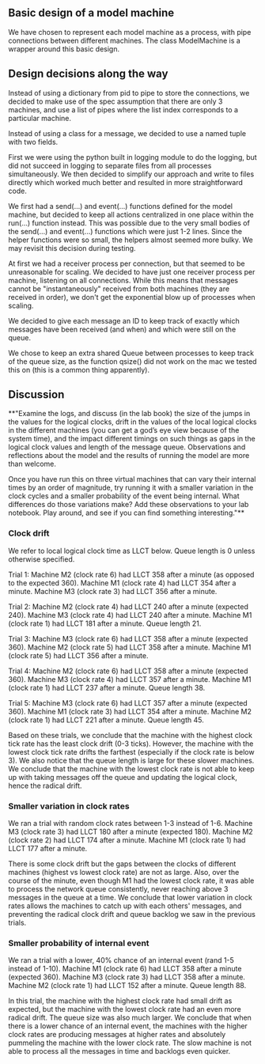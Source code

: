 ## Basic design of a model machine

We have chosen to represent each model machine as a process, with pipe connections between different machines. The class ModelMachine is a wrapper around this basic design.

## Design decisions along the way

Instead of using a dictionary from pid to pipe to store the connections,
we decided to make use of the spec assumption that there are only 3 
machines, and use a list of pipes where the list index corresponds to a 
particular machine.

Instead of using a class for a message, we decided to use a named tuple with two fields.

First we were using the python built in logging module to do the logging, but did not succeed in 
logging to separate files from all processes simultaneously. We then decided to simplify our 
approach and write to files directly which worked much better and resulted in more 
straightforward code.

We first had a send(...) and event(...) functions defined for the model machine, but decided to keep 
all actions centralized in one place within the run(...) function instead. This was possible due 
to the very small bodies of the send(...) and event(...) functions which were just 1-2 lines. Since 
the helper functions were so small, the helpers almost seemed more bulky. We may revisit this decision
during testing.

At first we had a receiver process per connection, but that seemed to be unreasonable for scaling.
We decided to have just one receiver process per machine, listening on all connections. While this 
means that messages cannot be "instantaneously" received from both machines (they are received in order), 
we don't get the exponential blow up of processes when scaling.

We decided to give each message an ID to keep track of exactly which messages have been received (and 
when) and which were still on the queue. 

We chose to keep an extra shared Queue between processes to keep track of the queue size, as the 
function qsize() did not work on the mac we tested this on (this is a common thing apparently).

## Discussion

**"Examine the logs, and discuss (in the lab book) the size of the jumps in the values for the logical clocks, drift in the values of the local logical clocks in the different machines (you can get a god’s eye view because of the system time), and the impact different timings on such things as gaps in the logical clock values and length of the message queue. Observations and reflections about the model and the results of running the model are more than welcome.

Once you have run this on three virtual machines that can vary their internal times by an order of magnitude, try running it with a smaller variation in the clock cycles and a smaller probability of the event being internal. What differences do those variations make? Add these observations to your lab notebook. Play around, and see if you can find something interesting."**

### Clock drift

We refer to local logical clock time as LLCT below. Queue length is 0 unless otherwise specified.

Trial 1:
Machine M2 (clock rate 6) had LLCT 358 after a minute (as opposed to the expected 360).
Machine M1 (clock rate 4) had LLCT 354 after a minute.
Machine M3 (clock rate 3) had LLCT 356 after a minute.

Trial 2:
Machine M2 (clock rate 4) had LLCT 240 after a minute (expected 240).
Machine M3 (clock rate 4) had LLCT 240 after a minute.
Machine M1 (clock rate 1) had LLCT 181 after a minute. Queue length 21.

Trial 3: 
Machine M3 (clock rate 6) had LLCT 358 after a minute (expected 360).
Machine M2 (clock rate 5) had LLCT 358 after a minute.
Machine M1 (clock rate 5) had LLCT 356 after a minute. 

Trial 4: 
Machine M2 (clock rate 6) had LLCT 358 after a minute (expected 360).
Machine M3 (clock rate 4) had LLCT 357 after a minute.
Machine M1 (clock rate 1) had LLCT 237 after a minute. Queue length 38. 

Trial 5:
Machine M3 (clock rate 6) had LLCT 357 after a minute (expected 360).
Machine M1 (clock rate 3) had LLCT 354 after a minute.
Machine M2 (clock rate 1) had LLCT 221 after a minute. Queue length 45.

Based on these trials, we conclude that the machine with the highest clock tick rate 
has the least clock drift (0-3 ticks). However, the machine with the lowest clock tick rate 
drifts the farthest (especially if the clock rate is below 3). We also notice that the 
queue length is large for these slower machines. We conclude that the machine with the 
lowest clock rate is not able to keep up with taking messages off the queue and updating 
the logical clock, hence the radical drift.

### Smaller variation in clock rates

We ran a trial with random clock rates between 1-3 instead of 1-6. 
Machine M3 (clock rate 3) had LLCT 180 after a minute (expected 180).
Machine M2 (clock rate 2) had LLCT 174 after a minute.
Machine M1 (clock rate 1) had LLCT 177 after a minute.

There is some clock drift but the gaps between the clocks of 
different machines (highest vs lowest clock rate) are not as large. 
Also, over the course of the minute, even though M1 had the lowest clock rate, 
it was able to process the network queue consistently, never reaching above 
3 messages in the queue at a time. We conclude that lower variation in clock 
rates allows the machines to catch up with each others' messages, and 
preventing the radical clock drift and queue backlog we saw in the previous 
trials.

### Smaller probability of internal event

We ran a trial with a lower, 40% chance of an internal event (rand 1-5 instead of 
1-10). 
Machine M1 (clock rate 6) had LLCT 358 after a minute (expected 360).
Machine M3 (clock rate 3) had LLCT 358 after a minute.
Machine M2 (clock rate 1) had LLCT 152 after a minute. Queue length 88.

In this trial, the machine with the highest clock rate had small drift as expected, 
but the machine with the lowest clock rate had an even more radical drift. 
The queue size was also much larger. We conclude that when there is a lower chance 
of an internal event, the machines with the higher clock rates are producing 
messages at higher rates and absolutely pummeling the machine with the lower clock rate.
The slow machine is not able to process all the messages in time and backlogs even quicker.

